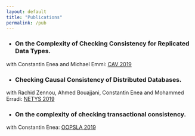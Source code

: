 ```yaml
---
layout: default
title: "Publications"
permalink: /pub
---
```

* ### On the Complexity of Checking Consistency for Replicated Data Types.
with Constantin Enea and Michael Emmi: [CAV 2019](https://link.springer.com/chapter/10.1007%2F978-3-030-25543-5_19)
* ### Checking Causal Consistency of Distributed Databases.
with Rachid Zennou, Ahmed Bouajjani, Constantin Enea and Mohammed Erradi: [NETYS 2019](https://link.springer.com/chapter/10.1007%2F978-3-030-31277-0_3)
* ### On the complexity of checking transactional consistency.
with Constantin Enea: [OOPSLA 2019](https://dl.acm.org/doi/10.1145/3360591)
